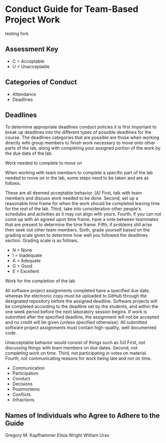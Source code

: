 # Conduct Guide for Team-Based Project Work

testing fork

## Assessment Key

* C = Acceptable
* U = Unacceptable

## Categories of Conduct

* Attendance
* Deadlines

## Deadlines

To determine appropriate deadlines conduct policies it is first important to
break up deadlines into the different types of possible deadlines for the
course. The deadlines categories that are possible are those when working
directly with group members to finish work necessary to move onto other parts
of the lab, along with completing your assigned portion of the work by the due
date of the lab.

Work needed to complete to move on

When working with team members to complete a specific part of the lab needed to
move on in the lab, some steps need to be taken and are as follows.

These are all deemed acceptable behavior. (A)
First, talk with team members and discuss work needed to be done.
Second, set up a reasonable time frame for when the work should be completed
leaving time for the rest of the lab.
Third, take into consideration other people's schedules and activities as it may
not align with yours.
Fourth, if you can not come up with an agreed upon time frame, have a vote
between teammates that are present to determine the time frame.
Fifth,  if problems still arise then seek out other team members.
Sixth, grade yourself based on the grading scale given to determine how well you
followed the deadlines section. Grading scale is as follows,

* N = None
* I = Inadequate
* A = Adequate
* G = Good
* E = Excellent

Work for the completion of the lab

All software project assignments completed have a specified due date, whereas
the electronic copy
must be uploaded to GitHub through the designated repository before the assigned
deadline. Software projects will be completed according to the deadline set by
the students, and within the one week
period before the next laboratory session begins. If work is submitted after
the specified deadline, the assignment will not be accepted and no credit will
be given (unless specified otherwise). All submitted software project
assignments must contain high-quality, well documented code.

Unacceptable behavior would consist of things such as (U)
First, not discussing things with team members on due dates.
Second, not completing work on time.
Third, not participating in votes on material.
Fourth, not communicating reasons for work being late and not on time.

* Communication
* Participation
* Conduct
* Decisions
* Postmortems
* Conflicts
* Infractions

## Names of Individuals who Agree to Adhere to the Guide

Gregory M. Kapfhammer
Elisia Wright
William Urso
